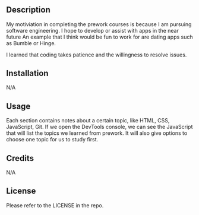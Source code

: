 # <Prework Study Guide Webpage->

## Description

My motiviation in completing the prework courses is because I am pursuing software engineering. I hope to develop or assist with apps in the near future An example that I think would be fun to work for are dating apps such as Bumble or Hinge. 

I learned that coding takes patience and the willingness to resolve issues. 

## Installation

N/A

## Usage

Each section contains notes about a certain topic, like HTML, CSS, JavaScript, Git. If we open the DevTools console, we can see the JavaScript that will list the topics we learned from prework. It will also give options to choose one topic for us to study first.

## Credits

N/A

## License

Please refer to the LICENSE in the repo.
